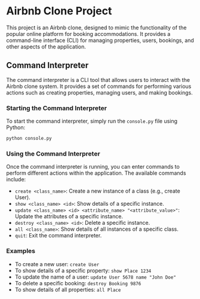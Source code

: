 # Airbnb Clone Project

This project is an Airbnb clone, designed to mimic the functionality of the popular online platform for booking accommodations. It provides a command-line interface (CLI) for managing properties, users, bookings, and other aspects of the application.

## Command Interpreter

The command interpreter is a CLI tool that allows users to interact with the Airbnb clone system. It provides a set of commands for performing various actions such as creating properties, managing users, and making bookings.

### Starting the Command Interpreter

To start the command interpreter, simply run the `console.py` file using Python:

```bash
python console.py
```

### Using the Command Interpreter

Once the command interpreter is running, you can enter commands to perform different actions within the application. The available commands include:

- `create <class_name>`: Create a new instance of a class (e.g., create User).
- `show <class_name> <id>`: Show details of a specific instance.
- `update <class_name> <id> <attribute_name> "<attribute_value>"`: Update the attributes of a specific instance.
- `destroy <class_name> <id>`: Delete a specific instance.
- `all <class_name>`: Show details of all instances of a specific class.
- `quit`: Exit the command interpreter.

### Examples

- To create a new user: `create User`
- To show details of a specific property: `show Place 1234`
- To update the name of a user: `update User 5678 name "John Doe"`
- To delete a specific booking: `destroy Booking 9876`
- To show details of all properties: `all Place`
